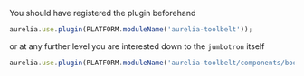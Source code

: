 
You should have registered the plugin beforehand

```js
aurelia.use.plugin(PLATFORM.moduleName('aurelia-toolbelt'));
```
or at any further level you are interested down to the ```jumbotron``` itself
```js
aurelia.use.plugin(PLATFORM.moduleName('aurelia-toolbelt/components/bootstrap/jumbotron'));
```
